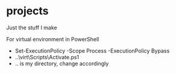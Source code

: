 # projects
Just the stuff I make

For virtual environment in PowerShell

- Set-ExecutionPolicy -Scope Process -ExecutionPolicy Bypass
- ..\virt\Scripts\Activate.ps1
- .. is my directory, change accordingly


